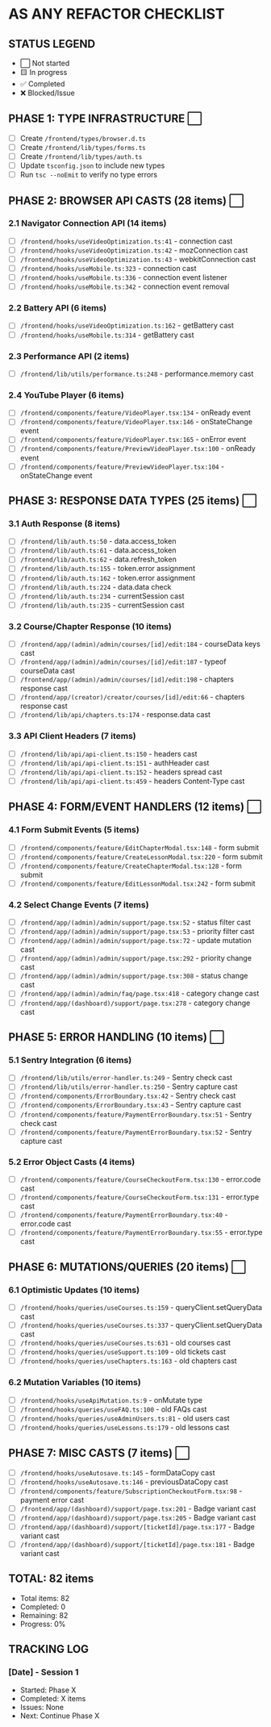 # AS ANY REFACTOR CHECKLIST

## STATUS LEGEND
- ⬜ Not started
- 🟨 In progress  
- ✅ Completed
- ❌ Blocked/Issue

## PHASE 1: TYPE INFRASTRUCTURE ⬜
- [ ] Create `/frontend/types/browser.d.ts`
- [ ] Create `/frontend/lib/types/forms.ts`
- [ ] Create `/frontend/lib/types/auth.ts`
- [ ] Update `tsconfig.json` to include new types
- [ ] Run `tsc --noEmit` to verify no type errors

## PHASE 2: BROWSER API CASTS (28 items) ⬜

### 2.1 Navigator Connection API (14 items)
- [ ] `/frontend/hooks/useVideoOptimization.ts:41` - connection cast
- [ ] `/frontend/hooks/useVideoOptimization.ts:42` - mozConnection cast
- [ ] `/frontend/hooks/useVideoOptimization.ts:43` - webkitConnection cast
- [ ] `/frontend/hooks/useMobile.ts:323` - connection cast
- [ ] `/frontend/hooks/useMobile.ts:336` - connection event listener
- [ ] `/frontend/hooks/useMobile.ts:342` - connection event removal

### 2.2 Battery API (6 items)
- [ ] `/frontend/hooks/useVideoOptimization.ts:162` - getBattery cast
- [ ] `/frontend/hooks/useMobile.ts:314` - getBattery cast

### 2.3 Performance API (2 items)
- [ ] `/frontend/lib/utils/performance.ts:248` - performance.memory cast

### 2.4 YouTube Player (6 items)
- [ ] `/frontend/components/feature/VideoPlayer.tsx:134` - onReady event
- [ ] `/frontend/components/feature/VideoPlayer.tsx:146` - onStateChange event
- [ ] `/frontend/components/feature/VideoPlayer.tsx:165` - onError event
- [ ] `/frontend/components/feature/PreviewVideoPlayer.tsx:100` - onReady event
- [ ] `/frontend/components/feature/PreviewVideoPlayer.tsx:104` - onStateChange event

## PHASE 3: RESPONSE DATA TYPES (25 items) ⬜

### 3.1 Auth Response (8 items)
- [ ] `/frontend/lib/auth.ts:50` - data.access_token
- [ ] `/frontend/lib/auth.ts:61` - data.access_token
- [ ] `/frontend/lib/auth.ts:62` - data.refresh_token
- [ ] `/frontend/lib/auth.ts:155` - token.error assignment
- [ ] `/frontend/lib/auth.ts:162` - token.error assignment
- [ ] `/frontend/lib/auth.ts:224` - data.data check
- [ ] `/frontend/lib/auth.ts:234` - currentSession cast
- [ ] `/frontend/lib/auth.ts:235` - currentSession cast

### 3.2 Course/Chapter Response (10 items)
- [ ] `/frontend/app/(admin)/admin/courses/[id]/edit:184` - courseData keys cast
- [ ] `/frontend/app/(admin)/admin/courses/[id]/edit:187` - typeof courseData cast
- [ ] `/frontend/app/(admin)/admin/courses/[id]/edit:198` - chapters response cast
- [ ] `/frontend/app/(creator)/creator/courses/[id]/edit:66` - chapters response cast
- [ ] `/frontend/lib/api/chapters.ts:174` - response.data cast

### 3.3 API Client Headers (7 items)
- [ ] `/frontend/lib/api/api-client.ts:150` - headers cast
- [ ] `/frontend/lib/api/api-client.ts:151` - authHeader cast
- [ ] `/frontend/lib/api/api-client.ts:152` - headers spread cast
- [ ] `/frontend/lib/api/api-client.ts:459` - headers Content-Type cast

## PHASE 4: FORM/EVENT HANDLERS (12 items) ⬜

### 4.1 Form Submit Events (5 items)
- [ ] `/frontend/components/feature/EditChapterModal.tsx:148` - form submit
- [ ] `/frontend/components/feature/CreateLessonModal.tsx:220` - form submit
- [ ] `/frontend/components/feature/CreateChapterModal.tsx:128` - form submit
- [ ] `/frontend/components/feature/EditLessonModal.tsx:242` - form submit

### 4.2 Select Change Events (7 items)
- [ ] `/frontend/app/(admin)/admin/support/page.tsx:52` - status filter cast
- [ ] `/frontend/app/(admin)/admin/support/page.tsx:53` - priority filter cast
- [ ] `/frontend/app/(admin)/admin/support/page.tsx:72` - update mutation cast
- [ ] `/frontend/app/(admin)/admin/support/page.tsx:292` - priority change cast
- [ ] `/frontend/app/(admin)/admin/support/page.tsx:308` - status change cast
- [ ] `/frontend/app/(admin)/admin/faq/page.tsx:418` - category change cast
- [ ] `/frontend/app/(dashboard)/support/page.tsx:278` - category change cast

## PHASE 5: ERROR HANDLING (10 items) ⬜

### 5.1 Sentry Integration (6 items)
- [ ] `/frontend/lib/utils/error-handler.ts:249` - Sentry check cast
- [ ] `/frontend/lib/utils/error-handler.ts:250` - Sentry capture cast
- [ ] `/frontend/components/ErrorBoundary.tsx:42` - Sentry check cast
- [ ] `/frontend/components/ErrorBoundary.tsx:43` - Sentry capture cast
- [ ] `/frontend/components/feature/PaymentErrorBoundary.tsx:51` - Sentry check cast
- [ ] `/frontend/components/feature/PaymentErrorBoundary.tsx:52` - Sentry capture cast

### 5.2 Error Object Casts (4 items)
- [ ] `/frontend/components/feature/CourseCheckoutForm.tsx:130` - error.code cast
- [ ] `/frontend/components/feature/CourseCheckoutForm.tsx:131` - error.type cast
- [ ] `/frontend/components/feature/PaymentErrorBoundary.tsx:40` - error.code cast
- [ ] `/frontend/components/feature/PaymentErrorBoundary.tsx:55` - error.type cast

## PHASE 6: MUTATIONS/QUERIES (20 items) ⬜

### 6.1 Optimistic Updates (10 items)
- [ ] `/frontend/hooks/queries/useCourses.ts:159` - queryClient.setQueryData cast
- [ ] `/frontend/hooks/queries/useCourses.ts:337` - queryClient.setQueryData cast
- [ ] `/frontend/hooks/queries/useCourses.ts:631` - old courses cast
- [ ] `/frontend/hooks/queries/useSupport.ts:109` - old tickets cast
- [ ] `/frontend/hooks/queries/useChapters.ts:163` - old chapters cast

### 6.2 Mutation Variables (10 items)
- [ ] `/frontend/hooks/useApiMutation.ts:9` - onMutate type
- [ ] `/frontend/hooks/queries/useFAQ.ts:100` - old FAQs cast
- [ ] `/frontend/hooks/queries/useAdminUsers.ts:81` - old users cast
- [ ] `/frontend/hooks/queries/useLessons.ts:179` - old lessons cast

## PHASE 7: MISC CASTS (7 items) ⬜
- [ ] `/frontend/hooks/useAutosave.ts:145` - formDataCopy cast
- [ ] `/frontend/hooks/useAutosave.ts:146` - previousDataCopy cast
- [ ] `/frontend/components/feature/SubscriptionCheckoutForm.tsx:98` - payment error cast
- [ ] `/frontend/app/(dashboard)/support/page.tsx:201` - Badge variant cast
- [ ] `/frontend/app/(dashboard)/support/page.tsx:205` - Badge variant cast
- [ ] `/frontend/app/(dashboard)/support/[ticketId]/page.tsx:177` - Badge variant cast
- [ ] `/frontend/app/(dashboard)/support/[ticketId]/page.tsx:181` - Badge variant cast

## TOTAL: 82 items
- Total items: 82
- Completed: 0
- Remaining: 82
- Progress: 0%

## TRACKING LOG
<!-- Add entries here as work progresses -->
### [Date] - Session 1
- Started: Phase X
- Completed: X items
- Issues: None
- Next: Continue Phase X
